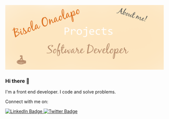 ![Banner](header-img.png)

### Hi there 👋

I'm a front end developer. I code and solve problems.

Connect with me on:

  <div id="badges">
  <a href="https://www.linkedin.com/in/bisola-onaolapo/">
    <img src="https://img.shields.io/badge/LinkedIn-blue?style=for-the-badge&logo=linkedin&logoColor=white" alt="LinkedIn Badge"/>
  </a>
  <a href="https://twitter.com/bisolaDev">
    <img src="https://img.shields.io/badge/Twitter-blue?style=for-the-badge&logo=twitter&logoColor=white" alt="Twitter Badge"/>
  </a>
</div>

